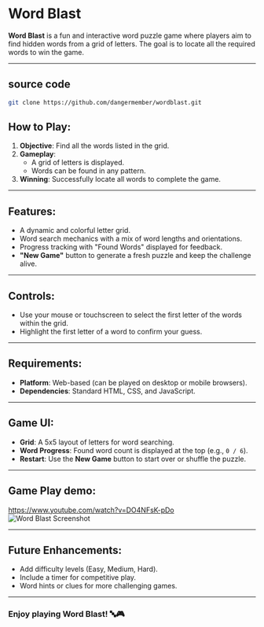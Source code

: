 # Word Blast

**Word Blast** is a fun and interactive word puzzle game where players aim to find hidden words from a grid of letters. The goal is to locate all the required words to win the game.

---
## source code
   ```bash
   git clone https://github.com/dangermember/wordblast.git
   ```
## How to Play:

1. **Objective**: Find all the words listed in the grid.
2. **Gameplay**:
   - A grid of letters is displayed.
   - Words can be found in any pattern.
3. **Winning**: Successfully locate all words to complete the game.

---

## Features:

- A dynamic and colorful letter grid.
- Word search mechanics with a mix of word lengths and orientations.
- Progress tracking with "Found Words" displayed for feedback.
- **"New Game"** button to generate a fresh puzzle and keep the challenge alive.

---

## Controls:

- Use your mouse or touchscreen to select the first letter of the words within the grid.
- Highlight the first letter of a word to confirm your guess.

---

## Requirements:

- **Platform**: Web-based (can be played on desktop or mobile browsers).
- **Dependencies**: Standard HTML, CSS, and JavaScript.

---

## Game UI:

- **Grid**: A 5x5 layout of letters for word searching.
- **Word Progress**: Found word count is displayed at the top (e.g., `0 / 6`).
- **Restart**: Use the **New Game** button to start over or shuffle the puzzle.

---

## Game Play demo:
https://www.youtube.com/watch?v=DO4NFsK-pDo
![Word Blast Screenshot](https://img.youtube.com/vi/DO4NFsK-pDo/sddefault.jpg)

---

## Future Enhancements:

- Add difficulty levels (Easy, Medium, Hard).
- Include a timer for competitive play.
- Word hints or clues for more challenging games.

---

### Enjoy playing **Word Blast**! 🔤🎮
